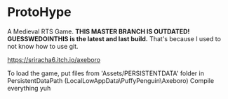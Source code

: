 # ProtoHype
A Medieval RTS Game.
**THIS MASTER BRANCH IS OUTDATED! GUESSWEDOINTHIS is the latest and last build.**
That's because I used to not know how to use git.

https://sriracha6.itch.io/axeboro

To load the game, put files from 'Assets/PERSISTENTDATA' folder in PersistentDataPath (LocalLowAppData\PuffyPenguin\Axeboro)
Compile everything
yuh
